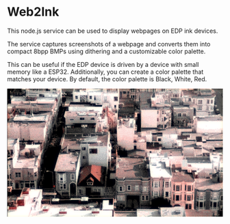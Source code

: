 # Web2Ink

This node.js service can be used to display webpages on EDP ink devices.

The service captures screenshots of a webpage and converts them into compact 8bpp BMPs using dithering and a customizable color palette.

This can be useful if the EDP device is driven by a device with small memory like a ESP32. Additionally, you can create a color palette that matches your device. By default, the color palette is Black, White, Red.


<img src="screen.png">
